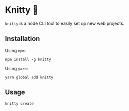 # Knitty 🧶

`knitty` is a node CLI tool to easily set up new web projects.

## Installation

Using `npm`:
```
npm install -g knitty
```

Using `yarn`:
```
yarn global add knitty
```

## Usage
```
knitty create
```